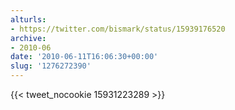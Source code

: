 ```yaml
---
alturls:
- https://twitter.com/bismark/status/15939176520
archive:
- 2010-06
date: '2010-06-11T16:06:30+00:00'
slug: '1276272390'
---
```


{{< tweet_nocookie 15931223289 >}}
